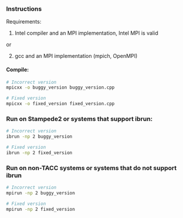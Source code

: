 ### Instructions

Requirements:
1. Intel compiler and an MPI implementation, Intel MPI is valid

or

2. gcc and an MPI implementation (mpich, OpenMPI)


#### Compile:

```bash
# Incorrect version
mpicxx -o buggy_version buggy_version.cpp

# Fixed version
mpicxx -o fixed_version fixed_version.cpp
```



### Run on Stampede2 or systems that support ibrun:

```bash
# Incorrect version
ibrun -np 2 buggy_version  

# Fixed version
ibrun -np 2 fixed_version
```


### Run on non-TACC systems or systems that do not support ibrun

```bash
# Incorrect version
mpirun -np 2 buggy_version  

# Fixed version
mpirun -np 2 fixed_version
```
